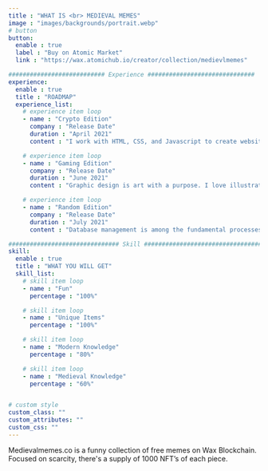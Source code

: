 ```yaml
---
title : "WHAT IS <br> MEDIEVAL MEMES"
image : "images/backgrounds/portrait.webp"
# button
button:
  enable : true
  label : "Buy on Atomic Market"
  link : "https://wax.atomichub.io/creator/collection/medievlmemes"

########################### Experience ##############################
experience:
  enable : true
  title : "ROADMAP"
  experience_list:
    # experience item loop
    - name : "Crypto Edition"
      company : "Release Date"
      duration : "April 2021"
      content : "I work with HTML, CSS, and Javascript to create websites and web applications like Personal, Business, Blog, E-comerches etc."

    # experience item loop
    - name : "Gaming Edition"
      company : "Release Date"
      duration : "June 2021"
      content : "Graphic design is art with a purpose. I love illustration, so logo desing is my favorite work. But i can do many things with graphics."

    # experience item loop
    - name : "Random Edition"
      company : "Release Date"
      duration : "July 2021"
      content : "Database management is among the fundamental processes in the software field of computing. I know MS Access very well."

############################### Skill #################################
skill:
  enable : true
  title : "WHAT YOU WILL GET"
  skill_list:
    # skill item loop
    - name : "Fun"
      percentage : "100%"

    # skill item loop
    - name : "Unique Items"
      percentage : "100%"

    # skill item loop
    - name : "Modern Knowledge"
      percentage : "80%"

    # skill item loop
    - name : "Medieval Knowledge"
      percentage : "60%"


# custom style
custom_class: ""
custom_attributes: ""
custom_css: ""
---
```


Medievalmemes.co is a funny collection of free memes on Wax Blockchain. Focused on scarcity, there's a supply of 1000 NFT’s of each piece.
